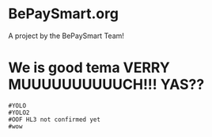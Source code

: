 # BePaySmart.org

A project by the BePaySmart Team!

# We is good tema VERRY MUUUUUUUUUUCH!!! YAS??

```
#YOLO
#YOLO2
#OOF HL3 not confirmed yet
#wow
```
